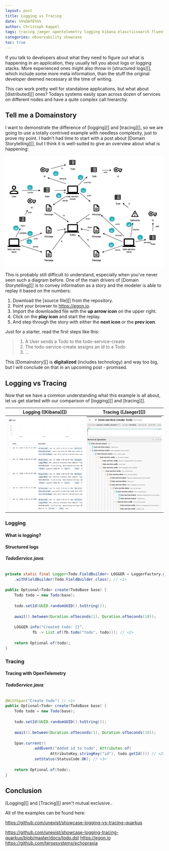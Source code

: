 ```yaml
---
layout: post
title: Logging vs Tracing
date: %%%DATE%%%
author: Christoph Kappel
tags: tracing jaeger opentelemetry logging kibana elascticsearch fluentd gelf domainstory showcase
categories: observability showcase
toc: true
---
```

If you talk to developers about what they need to figure out  what is happening in an application,
they usually tell you about logs or logging stacks. More experienced ones might also throw in
[structured logs][], which include some more meta information, than the stuff the original
developer deemed necessary at the time of writing.

This can work pretty well for standalone applications, but what about [distributed][] ones? Todays
systems easily span across dozen of services on different nodes and have a quite complex call
hierarchy.

## Tell me a Domainstory

I want to demonstrate the difference of [logging][] and [tracing][], so we are going to use a
totally contrived example with needless complexity, just to prove my point. I hadn't had time to
start with a post about [Domain Storytelling][], but I think it is well-suited to give an overview
about what is happening:

![image](/assets/images/20220115-overview.png)

This is probably still difficult to understand, especially when you've never seen such a diagram
before. One of the main drivers of [Domain Storytelling][] is to convey information as a story
and the modeler is able to replay it based on the numbers:

1. Download the [source file][] from the repository.
2. Point your browser to <https://egon.io>.
3. Import the downloaded file with the **up arrow icon** on the upper right.
4. Click on the **play icon** and start the replay.
5. And step through the story with either the **next icon** or the **prev icon**.

Just for a starter, read the first steps like this:

> 1. A User sends a Todo to the todo-service-create
> 2. The todo-service-create assigns an id to a Todo
> 3. ...

This [Domainstory][] is **digitalized** (includes technology) and way too big, but I will conclude
on that in an upcoming post - promised.

## Logging vs Tracing

Now that we have a common understanding what this example is all about, let us get started with
our comparison of [logging][] and [tracing][].

| Logging ([Kibana][])                        | Tracing ([Jaeger][])                         |
|----------------------------------------------|----------------------------------------------|
| ![image](/assets/images/20220115-kibana.png) | ![image](/assets/images/20220115-jaeger.png) |

### Logging

#### What is logging?



#### Structured logs

###### **TodoService.java**:
```java
private static final Logger<Todo.FieldBuilder> LOGGER = LoggerFactory.getLogger(TodoService.class)
    .withFieldBuilder(Todo.FieldBuilder.class); // <1>

public Optional<Todo> create(TodoBase base) {
    Todo todo = new Todo(base);

    todo.setId(UUID.randomUUID().toString());

    await().between(Duration.ofSeconds(1), Duration.ofSeconds(10));

    LOGGER.info("Created todo: {}",
            fb -> List.of(fb.todo("todo", todo))); // <2>

    return Optional.of(todo);
}
```

### Tracing

#### Tracing with OpenTelemetry

###### **TodoService.java**:
```java
@WithSpan("Create todo") // <1>
public Optional<Todo> create(TodoBase base) {
    Todo todo = new Todo(base);

    todo.setId(UUID.randomUUID().toString());

    await().between(Duration.ofSeconds(1), Duration.ofSeconds(10));

    Span.current()
            .addEvent("Added id to todo", Attributes.of(
                    AttributeKey.stringKey("id"), todo.getId())) // <2>
            .setStatus(StatusCode.OK); // <3>

    return Optional.of(todo);
}
```

## Conclusion

[Logging][] and [Tracing][] aren't mutual exclusive..

All of the examples can be found here:

<https://github.com/unexist/showcase-logging-vs-tracing-quarkus>


https://github.com/unexist/showcase-logging-tracing-quarkus/blob/master/docs/todo.dst
https://egon.io
https://github.com/tersesystems/echopraxia